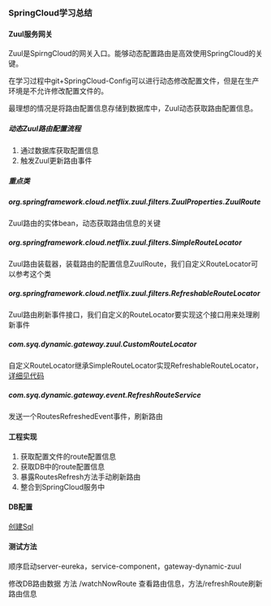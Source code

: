 ### SpringCloud学习总结

#### Zuul服务网关

Zuul是SpirngCloud的网关入口。能够动态配置路由是高效使用SpringCloud的关键。

在学习过程中git+SpringCloud-Config可以进行动态修改配置文件，但是在生产环境是不允许修改配置文件的。

最理想的情况是将路由配置信息存储到数据库中，Zuul动态获取路由配置信息。

##### 动态Zuul路由配置流程

1. 通过数据库获取配置信息
2. 触发Zuul更新路由事件

##### 重点类

##### org.springframework.cloud.netflix.zuul.filters.ZuulProperties.ZuulRoute

Zuul路由的实体bean，动态获取路由信息的关键

##### org.springframework.cloud.netflix.zuul.filters.SimpleRouteLocator

Zuul路由装载器，装载路由的配置信息ZuulRoute，我们自定义RouteLocator可以参考这个类

##### org.springframework.cloud.netflix.zuul.filters.RefreshableRouteLocator

Zuul路由刷新事件接口，我们自定义的RouteLocator要实现这个接口用来处理刷新事件

##### com.syq.dynamic.gateway.zuul.CustomRouteLocator

自定义RouteLocator继承SimpleRouteLocator实现RefreshableRouteLocator，<a href="https://github.com/shinelon/springcloud/blob/master/gateway-dynamic-zuul/src/main/java/com/syq/dynamic/gateway/zuul/CustomRouteLocator.java">详细见代码</a>

##### com.syq.dynamic.gateway.event.RefreshRouteService

发送一个RoutesRefreshedEvent事件，刷新路由

#### 工程实现

1. 获取配置文件的route配置信息
2. 获取DB中的route配置信息
3. 暴露RoutesRefresh方法手动刷新路由
4. 整合到SpringCloud服务中


#### DB配置

<a href="https://github.com/shinelon/springcloud/blob/master/gateway-dynamic-zuul/src/main/resources/db/schema.sql">创建Sql</a>

#### 测试方法

顺序启动server-eureka，service-component，gateway-dynamic-zuul

修改DB路由数据 方法 /watchNowRoute 查看路由信息，方法/refreshRoute刷新路由信息


